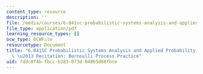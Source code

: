 ```yaml
---
content_type: resource
description: ''
file: /media/courses/6-041sc-probabilistic-systems-analysis-and-applied-probability-fall-2013/fddc8f4bfbccb283073d048b5088fbce_MIT6_041SCF13_Bernoulli_Process_Practice_I_300k.pdf
file_type: application/pdf
learning_resource_types: []
ocw_type: OCWFile
resourcetype: Document
title: "6.041SC Probabilistic Systems Analysis and Applied Probability, Fall 2013Transcript\
  \ \u2013 Recitation: Bernoulli Process Practice"
uid: fddc8f4b-fbcc-b283-073d-048b5088fbce
---
```

